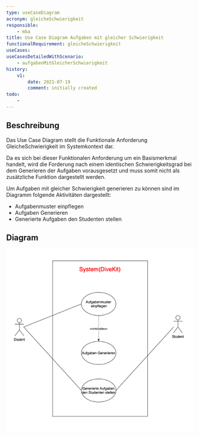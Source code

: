 ```yaml
---
type: useCaseDiagram
acronym: gleicheSchwierigkeit
responsible: 
    - mba
title: Use Case Diagram Aufgaben mit gleicher Schwierigkeit 
functionalRequirement: gleicheSchwierigkeit
useCases:
useCasesDetailedWithScenario:
    - aufgabenMitGleicherSchwierigkeit
history:
    v1:
        date: 2021-07-19
        comment: initially created
todo: 
    - 
---
```


## Beschreibung

Das Use Case Diagram stellt die Funktionale Anforderung GleicheSchwierigkeit im Systemkontext dar.

Da es sich bei dieser Funktionalen Anforderung um ein Basismerkmal handelt, wird die Forderung nach einem identischen Schwierigkeitsgrad bei dem Generieren der Aufgaben vorausgesetzt und muss somit nicht als zusätzliche Funktion dargestellt werden.

Um Aufgaben mit gleicher Schwierigkeit generieren zu können sind im Diagramm folgende Aktivitäten dargestellt:
* Aufgabenmuster einpflegen
* Aufgaben Generieren
* Generierte Aufgaben den Studenten stellen

## Diagram

![useCaseDiagrammGleicheSchwierigkeit](./diagrams/useCaseGleicheSchwierigkeit.png)


